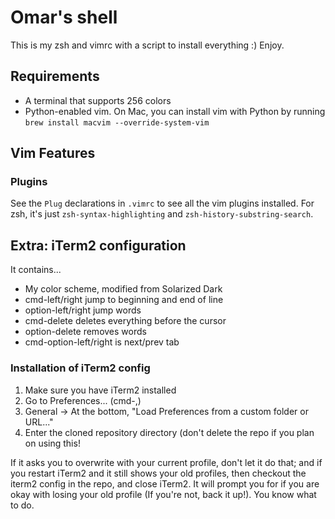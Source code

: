# Omar's shell

This is my zsh and vimrc with a script to install everything :) Enjoy.

## Requirements

* A terminal that supports 256 colors
* Python-enabled vim. On Mac, you can install vim with Python by running `brew
  install macvim --override-system-vim`

## Vim Features

### Plugins

See the `Plug` declarations in `.vimrc` to see all the vim plugins installed.
For zsh, it's just `zsh-syntax-highlighting` and `zsh-history-substring-search`.

## Extra: iTerm2 configuration

It contains...

* My color scheme, modified from Solarized Dark
* cmd-left/right jump to beginning and end of line
* option-left/right jump words
* cmd-delete deletes everything before the cursor
* option-delete removes words
* cmd-option-left/right is next/prev tab

### Installation of iTerm2 config

1. Make sure you have iTerm2 installed
2. Go to Preferences... (cmd-,)
3. General -> At the bottom, "Load Preferences from a custom folder or URL..."
4. Enter the cloned repository directory (don't delete the repo if you plan on
   using this!

If it asks you to overwrite with your current profile, don't let it do that;
and if you restart iTerm2 and it still shows your old profiles, then checkout
the iterm2 config in the repo, and close iTerm2. It will prompt you for if you
are okay with losing your old profile (If you're not, back it up!). You know
what to do.

